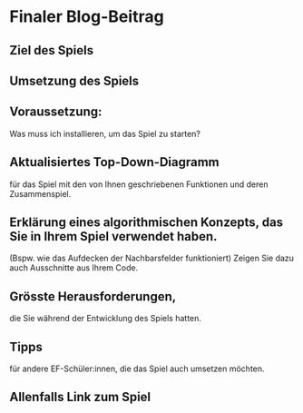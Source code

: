 # Finaler Blog-Beitrag #

## Ziel des Spiels

## Umsetzung des Spiels

## Voraussetzung: 
Was muss ich installieren, um das Spiel zu starten?

## Aktualisiertes Top-Down-Diagramm
 für das Spiel mit den von Ihnen geschriebenen Funktionen und deren Zusammenspiel.

## Erklärung eines algorithmischen Konzepts, das Sie in Ihrem Spiel verwendet haben.
 (Bspw. wie das Aufdecken der Nachbarsfelder funktioniert) Zeigen Sie dazu auch Ausschnitte aus Ihrem Code.

## Grösste Herausforderungen,
 die Sie während der Entwicklung des Spiels hatten.

## Tipps 
für andere EF-Schüler:innen, die das Spiel auch umsetzen möchten.

## Allenfalls Link zum Spiel